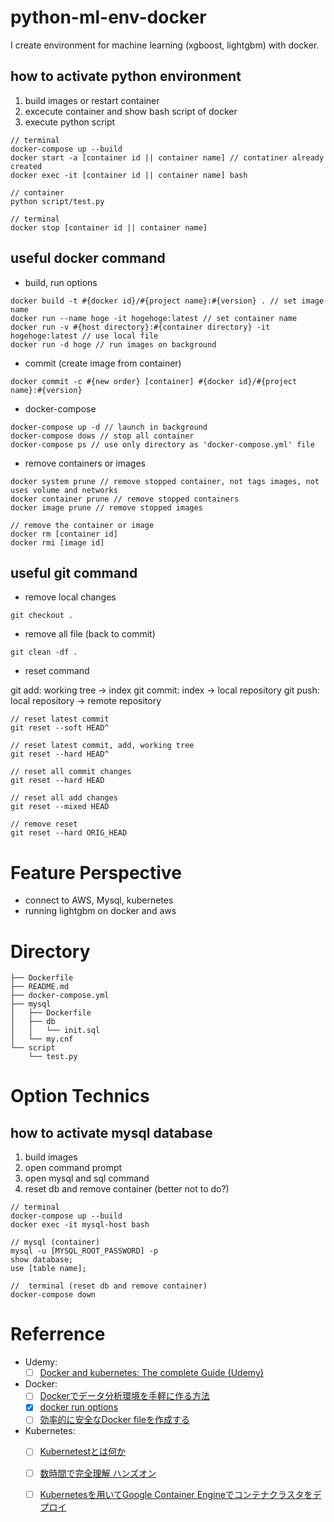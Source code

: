 
# python-ml-env-docker

I create environment for machine learning (xgboost, lightgbm) with docker. 

## how to activate python environment

1. build images or restart container
2. excecute container and show bash script of docker
3. execute python script

```
// terminal
docker-compose up --build 
docker start -a [container id || container name] // contatiner already created
docker exec -it [container id || container name] bash

// container
python script/test.py

// terminal
docker stop [container id || container name] 
```

## useful docker command 

- build, run options

```
docker build -t #{docker id}/#{project name}:#{version} . // set image name
docker run --name hoge -it hogehoge:latest // set container name
docker run -v #{host directory}:#{container directory} -it hogehoge:latest // use local file
docker run -d hoge // run images on background
```

- commit (create image from container)

```
docker commit -c #{new order} [container] #{docker id}/#{project name}:#{version}
```

- docker-compose

```
docker-compose up -d // launch in background
docker-compose dows // stop all container
docker-compose ps // use only directory as 'docker-compose.yml' file
```

- remove containers or images

```
docker system prune // remove stopped container, not tags images, not uses volume and networks
docker container prune // remove stopped containers
docker image prune // remove stopped images

// remove the container or image
docker rm [container id]
docker rmi [image id]
```

## useful git command

- remove local changes

```
git checkout .
```

- remove all file (back to commit)

```
git clean -df .
```

- reset command

git add: working tree -> index
git commit: index -> local repository
git push: local repository -> remote repository

```
// reset latest commit
git reset --soft HEAD^

// reset latest commit, add, working tree
git reset --hard HEAD^

// reset all commit changes
git reset --hard HEAD

// reset all add changes
git reset --mixed HEAD

// remove reset
git reset --hard ORIG_HEAD
```

# Feature Perspective

- connect to AWS, Mysql, kubernetes
- running lightgbm on docker and aws

# Directory 

```
├── Dockerfile
├── README.md
├── docker-compose.yml
├── mysql
│   ├── Dockerfile
│   ├── db
│   │   └── init.sql
│   └── my.cnf
└── script
    └── test.py
```

# Option Technics

## how to activate mysql database

1. build images
2. open command prompt
3. open mysql and sql command
4. reset db and remove container (better not to do?)

```
// terminal
docker-compose up --build
docker exec -it mysql-host bash

// mysql (container)
mysql -u [MYSQL_ROOT_PASSWORD] -p
show database;
use [table name];

//  terminal (reset db and remove container)
docker-compose down
```

# Referrence

- Udemy:
    - [ ] [Docker and kubernetes: The complete Guide (Udemy)](https://www.udemy.com/course/docker-and-kubernetes-the-complete-guide/learn/lecture/11436676?start=45#overview)

- Docker:
    - [ ] [Dockerでデータ分析環境を手軽に作る方法](https://amalog.hateblo.jp/entry/data-analysis-docker)
    - [x] [docker run options](https://qiita.com/shimo_yama/items/d0c42394689132fcb4b6)
    - [ ] [効率的に安全なDocker fileを作成する](https://qiita.com/pottava/items/452bf80e334bc1fee69a)
- Kubernetes:
    - [ ] [Kubernetestとは何か](https://www.sbbit.jp/article/cont1/35564#head1)
    - [ ] [数時間で完全理解 ハンズオン](https://qiita.com/Kta-M/items/ce475c0063d3d3f36d5d)
    - [ ] [Kubernetesを用いてGoogle Container Engineでコンテナクラスタをデプロイ](https://qiita.com/yusukixs/items/11601607c629295d31a7)

